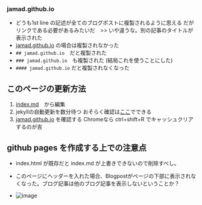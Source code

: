 <link rel="stylesheet" type="text/css" href="/assets/css/styles.css">

### jamad.github.io

* どうも1st line の記述が全てのブログポストに複製されるように思える  だがリンクである必要があるみたいだ　>> いや違うな。別の記事のタイトルが表示された
* [jamad.github.io](https://jamad.github.io/) の場合は複製されなかった
* `## jamad.github.io`　だと複製された
* `### jamad.github.io`　も複製された (結局これを使うことにした)
* `#### jamad.github.io` だと複製されなくなった


## このページの更新方法 
1. [index.md](https://github.com/jamad/jamad.github.io/edit/master/index.md)　から編集
2. jekyllの自動更新を数分待つ おそらく確認は[ここ](https://github.com/jamad/jamad.github.io/actions)でできる
3. [jamad.github.io](https://jamad.github.io/) を確認する Chromeなら ctrl+shift+R でキャッシュクリアするのが吉


## github pages を作成する上での注意点
* index.html が既存だと index.md が上書きできないので削除すべし。


* このページにヘッダーを入れた場合、Blogpostがページの下部に表示されなくなった。ブログ記事は他のブログ記事を表示しないということか？
* ![image](https://github.com/jamad/jamad.github.io/assets/949913/c4d90cbb-de74-4eb8-932b-76633230b5dd)
